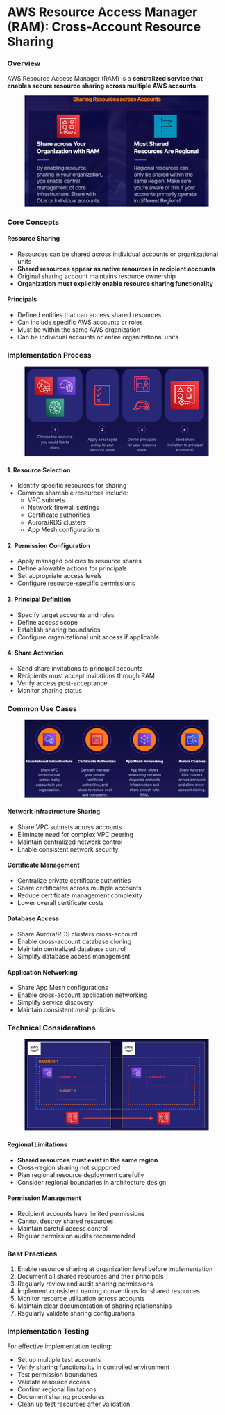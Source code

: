 # AWS Resource Access Manager (RAM): Cross-Account Resource Sharing

### Overview

AWS Resource Access Manager (RAM) is a **centralized service that enables secure resource sharing across multiple AWS accounts.**

<figure><img src="../../../../../.gitbook/assets/image (30) (1) (1) (1).png" alt=""><figcaption></figcaption></figure>

### Core Concepts

#### Resource Sharing

* Resources can be shared across individual accounts or organizational units
* **Shared resources appear as native resources in recipient accounts**
* Original sharing account maintains resource ownership
* **Organization must explicitly enable resource sharing functionality**

#### Principals

* Defined entities that can access shared resources
* Can include specific AWS accounts or roles
* Must be within the same AWS organization
* Can be individual accounts or entire organizational units

### Implementation Process

<figure><img src="../../../../../.gitbook/assets/image (27) (1) (1) (1).png" alt=""><figcaption></figcaption></figure>

#### 1. Resource Selection

* Identify specific resources for sharing
* Common shareable resources include:
  * VPC subnets
  * Network firewall settings
  * Certificate authorities
  * Aurora/RDS clusters
  * App Mesh configurations

#### 2. Permission Configuration

* Apply managed policies to resource shares
* Define allowable actions for principals
* Set appropriate access levels
* Configure resource-specific permissions

#### 3. Principal Definition

* Specify target accounts and roles
* Define access scope
* Establish sharing boundaries
* Configure organizational unit access if applicable

#### 4. Share Activation

* Send share invitations to principal accounts
* Recipients must accept invitations through RAM
* Verify access post-acceptance
* Monitor sharing status

### Common Use Cases

<figure><img src="../../../../../.gitbook/assets/image (28) (1) (1) (1).png" alt=""><figcaption></figcaption></figure>

#### Network Infrastructure Sharing

* Share VPC subnets across accounts
* Eliminate need for complex VPC peering
* Maintain centralized network control
* Enable consistent network security

#### Certificate Management

* Centralize private certificate authorities
* Share certificates across multiple accounts
* Reduce certificate management complexity
* Lower overall certificate costs

#### Database Access

* Share Aurora/RDS clusters cross-account
* Enable cross-account database cloning
* Maintain centralized database control
* Simplify database access management

#### Application Networking

* Share App Mesh configurations
* Enable cross-account application networking
* Simplify service discovery
* Maintain consistent mesh policies

### Technical Considerations

<figure><img src="../../../../../.gitbook/assets/image (29) (1) (1) (1).png" alt=""><figcaption></figcaption></figure>

#### Regional Limitations

* **Shared resources must exist in the same region**
* Cross-region sharing not supported
* Plan regional resource deployment carefully
* Consider regional boundaries in architecture design

#### Permission Management

* Recipient accounts have limited permissions
* Cannot destroy shared resources
* Maintain careful access control
* Regular permission audits recommended

### Best Practices

1. Enable resource sharing at organization level before implementation
2. Document all shared resources and their principals
3. Regularly review and audit sharing permissions
4. Implement consistent naming conventions for shared resources
5. Monitor resource utilization across accounts
6. Maintain clear documentation of sharing relationships
7. Regularly validate sharing configurations

### Implementation Testing

For effective implementation testing:

* Set up multiple test accounts
* Verify sharing functionality in controlled environment
* Test permission boundaries
* Validate resource access
* Confirm regional limitations
* Document sharing procedures
* Clean up test resources after validation.
